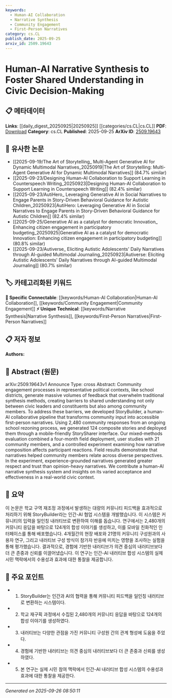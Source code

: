 ```yaml
---
keywords:
  - Human-AI Collaboration
  - Narrative Synthesis
  - Community Engagement
  - First-Person Narratives
category: cs.CL
publish_date: 2025-09-25
arxiv_id: 2509.19643
---
```


<!-- KEYWORD_LINKING_METADATA:
{
  "processed_timestamp": "2025-09-26T08:50:11.281024",
  "vocabulary_version": "1.0",
  "selected_keywords": [
    "Human-AI Collaboration",
    "Narrative Synthesis",
    "Community Engagement",
    "First-Person Narratives"
  ],
  "rejected_keywords": [],
  "similarity_scores": {
    "Human-AI Collaboration": 0.88,
    "Narrative Synthesis": 0.82,
    "Community Engagement": 0.85,
    "First-Person Narratives": 0.8
  },
  "extraction_method": "AI_prompt_based",
  "budget_applied": true,
  "candidates_json": {
    "candidates": [
      {
        "surface": "human-AI collaborative pipeline",
        "canonical": "Human-AI Collaboration",
        "aliases": [
          "human-AI pipeline",
          "collaborative AI"
        ],
        "category": "specific_connectable",
        "rationale": "This concept is central to the paper's approach and connects well with discussions on AI collaboration.",
        "novelty_score": 0.75,
        "connectivity_score": 0.85,
        "specificity_score": 0.8,
        "link_intent_score": 0.88
      },
      {
        "surface": "narrative synthesis",
        "canonical": "Narrative Synthesis",
        "aliases": [
          "story synthesis",
          "narrative creation"
        ],
        "category": "unique_technical",
        "rationale": "This is a unique approach described in the paper, focusing on transforming data into narratives.",
        "novelty_score": 0.7,
        "connectivity_score": 0.65,
        "specificity_score": 0.78,
        "link_intent_score": 0.82
      },
      {
        "surface": "community engagement",
        "canonical": "Community Engagement",
        "aliases": [
          "civic engagement",
          "public participation"
        ],
        "category": "specific_connectable",
        "rationale": "This is a key context for the study and links to broader discussions on civic processes.",
        "novelty_score": 0.6,
        "connectivity_score": 0.8,
        "specificity_score": 0.7,
        "link_intent_score": 0.85
      },
      {
        "surface": "first-person narratives",
        "canonical": "First-Person Narratives",
        "aliases": [
          "personal stories",
          "individual narratives"
        ],
        "category": "unique_technical",
        "rationale": "This specific narrative style is crucial for the paper's methodology and findings.",
        "novelty_score": 0.65,
        "connectivity_score": 0.7,
        "specificity_score": 0.75,
        "link_intent_score": 0.8
      }
    ],
    "ban_list_suggestions": [
      "process",
      "method",
      "experiment"
    ]
  },
  "decisions": [
    {
      "candidate_surface": "human-AI collaborative pipeline",
      "resolved_canonical": "Human-AI Collaboration",
      "decision": "linked",
      "scores": {
        "novelty": 0.75,
        "connectivity": 0.85,
        "specificity": 0.8,
        "link_intent": 0.88
      }
    },
    {
      "candidate_surface": "narrative synthesis",
      "resolved_canonical": "Narrative Synthesis",
      "decision": "linked",
      "scores": {
        "novelty": 0.7,
        "connectivity": 0.65,
        "specificity": 0.78,
        "link_intent": 0.82
      }
    },
    {
      "candidate_surface": "community engagement",
      "resolved_canonical": "Community Engagement",
      "decision": "linked",
      "scores": {
        "novelty": 0.6,
        "connectivity": 0.8,
        "specificity": 0.7,
        "link_intent": 0.85
      }
    },
    {
      "candidate_surface": "first-person narratives",
      "resolved_canonical": "First-Person Narratives",
      "decision": "linked",
      "scores": {
        "novelty": 0.65,
        "connectivity": 0.7,
        "specificity": 0.75,
        "link_intent": 0.8
      }
    }
  ]
}
-->

# Human-AI Narrative Synthesis to Foster Shared Understanding in Civic Decision-Making

## 📋 메타데이터

**Links**: [[daily_digest_20250925|20250925]] [[categories/cs.CL|cs.CL]]
**PDF**: [Download](https://arxiv.org/pdf/2509.19643.pdf)
**Category**: cs.CL
**Published**: 2025-09-25
**ArXiv ID**: [2509.19643](https://arxiv.org/abs/2509.19643)

## 🔗 유사한 논문
- [[2025-09-19/The Art of Storytelling_ Multi-Agent Generative AI for Dynamic Multimodal Narratives_20250919|The Art of Storytelling: Multi-Agent Generative AI for Dynamic Multimodal Narratives]] (84.7% similar)
- [[2025-09-23/Designing Human-AI Collaboration to Support Learning in Counterspeech Writing_20250923|Designing Human-AI Collaboration to Support Learning in Counterspeech Writing]] (82.4% similar)
- [[2025-09-23/AutiHero_ Leveraging Generative AI in Social Narratives to Engage Parents in Story-Driven Behavioral Guidance for Autistic Children_20250923|AutiHero: Leveraging Generative AI in Social Narratives to Engage Parents in Story-Driven Behavioral Guidance for Autistic Children]] (82.4% similar)
- [[2025-09-25/Generative AI as a catalyst for democratic Innovation_ Enhancing citizen engagement in participatory budgeting_20250925|Generative AI as a catalyst for democratic Innovation: Enhancing citizen engagement in participatory budgeting]] (80.8% similar)
- [[2025-09-23/Autiverse_ Eliciting Autistic Adolescents' Daily Narratives through AI-guided Multimodal Journaling_20250923|Autiverse: Eliciting Autistic Adolescents' Daily Narratives through AI-guided Multimodal Journaling]] (80.7% similar)

## 🏷️ 카테고리화된 키워드
**🔗 Specific Connectable**: [[keywords/Human-AI Collaboration|Human-AI Collaboration]], [[keywords/Community Engagement|Community Engagement]]
**⚡ Unique Technical**: [[keywords/Narrative Synthesis|Narrative Synthesis]], [[keywords/First-Person Narratives|First-Person Narratives]]

## 📋 저자 정보

**Authors:** 

## 📄 Abstract (원문)

arXiv:2509.19643v1 Announce Type: cross 
Abstract: Community engagement processes in representative political contexts, like school districts, generate massive volumes of feedback that overwhelm traditional synthesis methods, creating barriers to shared understanding not only between civic leaders and constituents but also among community members. To address these barriers, we developed StoryBuilder, a human-AI collaborative pipeline that transforms community input into accessible first-person narratives. Using 2,480 community responses from an ongoing school rezoning process, we generated 124 composite stories and deployed them through a mobile-friendly StorySharer interface. Our mixed-methods evaluation combined a four-month field deployment, user studies with 21 community members, and a controlled experiment examining how narrative composition affects participant reactions. Field results demonstrate that narratives helped community members relate across diverse perspectives. In the experiment, experience-grounded narratives generated greater respect and trust than opinion-heavy narratives. We contribute a human-AI narrative synthesis system and insights on its varied acceptance and effectiveness in a real-world civic context.

## 📝 요약

이 논문은 학교 구역 재조정 과정에서 발생하는 대량의 커뮤니티 피드백을 효과적으로 처리하기 위해 StoryBuilder라는 인간-AI 협업 시스템을 개발했습니다. 이 시스템은 커뮤니티의 입력을 일인칭 내러티브로 변환하여 이해를 돕습니다. 연구에서는 2,480개의 커뮤니티 응답을 바탕으로 124개의 합성 이야기를 생성하고, 이를 모바일 친화적인 인터페이스를 통해 배포했습니다. 4개월간의 현장 배포와 21명의 커뮤니티 구성원과의 사용자 연구, 그리고 내러티브 구성 방식이 참가자 반응에 미치는 영향을 조사하는 실험을 통해 평가했습니다. 결과적으로, 경험에 기반한 내러티브가 의견 중심의 내러티브보다 더 큰 존중과 신뢰를 이끌어냈습니다. 이 연구는 인간-AI 내러티브 합성 시스템의 실제 시민 맥락에서의 수용성과 효과에 대한 통찰을 제공합니다.

## 🎯 주요 포인트

- 1. StoryBuilder는 인간과 AI의 협력을 통해 커뮤니티 피드백을 일인칭 내러티브로 변환하는 시스템이다.
- 2. 학교 재구획 과정에서 수집된 2,480개의 커뮤니티 응답을 바탕으로 124개의 합성 이야기를 생성하였다.
- 3. 내러티브는 다양한 관점을 가진 커뮤니티 구성원 간의 관계 형성에 도움을 주었다.
- 4. 경험에 기반한 내러티브는 의견 중심의 내러티브보다 더 큰 존중과 신뢰를 생성하였다.
- 5. 본 연구는 실제 시민 참여 맥락에서 인간-AI 내러티브 합성 시스템의 수용성과 효과에 대한 통찰을 제공한다.


---

*Generated on 2025-09-26 08:50:11*
